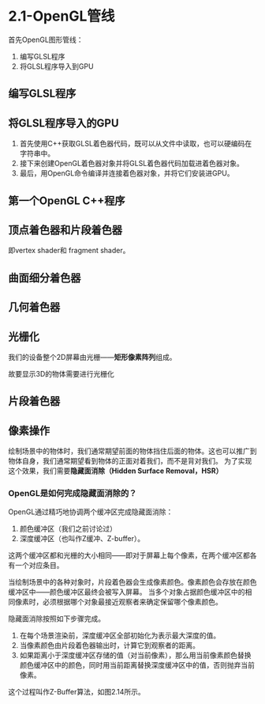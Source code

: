 # 2.1-OpenGL管线

首先OpenGL图形管线：
1. 编写GLSL程序
2. 将GLSL程序导入到GPU

## 编写GLSL程序

## 将GLSL程序导入的GPU

1. 首先使用C++获取GLSL着色器代码，既可以从文件中读取，也可以硬编码在字符串中。
2. 接下来创建OpenGL着色器对象并将GLSL着色器代码加载进着色器对象。
3. 最后，用OpenGL命令编译并连接着色器对象，并将它们安装进GPU。

## 第一个OpenGL C++程序

## 顶点着色器和片段着色器

即vertex shader和 fragment shader。

## 曲面细分着色器

## 几何着色器

## 光栅化

我们的设备整个2D屏幕由光栅——**矩形像素阵列**组成。

故要显示3D的物体需要进行光栅化

## 片段着色器

## 像素操作

绘制场景中的物体时，我们通常期望前面的物体挡住后面的物体。这也可以推广到物体自身，我们通常期望看到物体的正面对着我们，而不是背对我们。
为了实现这个效果，我们需要**隐藏面消除（Hidden Surface Removal，HSR）**

### OpenGL是如何完成隐藏面消除的？

OpenGL通过精巧地协调两个缓冲区完成隐藏面消除：

1. 颜色缓冲区（我们之前讨论过）
2. 深度缓冲区（也叫作Z缓冲、Z-buffer）。 

这两个缓冲区都和光栅的大小相同——即对于屏幕上每个像素，在两个缓冲区都各有一个对应条目。

当绘制场景中的各种对象时，片段着色器会生成像素颜色。像素颜色会存放在颜色缓冲区中——颜色缓冲区最终会被写入屏幕。
当多个对象占据颜色缓冲区中的相同像素时，必须根据哪个对象最接近观察者来确定保留哪个像素颜色。

隐藏面消除按照如下步骤完成。

1. 在每个场景渲染前，深度缓冲区全部初始化为表示最大深度的值。
2. 当像素颜色由片段着色器输出时，计算它到观察者的距离。
3. 如果距离小于深度缓冲区存储的值（对当前像素），那么用当前像素颜色替换颜色缓冲区中的颜色，同时用当前距离替换深度缓冲区中的值，否则抛弃当前像素。

这个过程叫作Z-Buffer算法，如图2.14所示。


